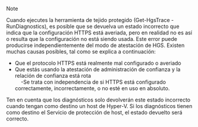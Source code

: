 > [!Note] 
> Cuando ejecutes la herramienta de tejido protegido (Get-HgsTrace - RunDiagnostics), es posible que se devuelva un estado incorrecto que indica que la configuración HTTPS está averiada, pero en realidad no es así o resulta que la configuración no está siendo usada. Este error puede producirse independientemente del modo de atestación de HGS. Existen muchas causas posibles, tal como se explica a continuación:
>
> - Que el protocolo HTTPS está realmente mal configurado o averiado<br>
> - Que estás usando la atestación de administración de confianza y la relación de confianza está rota<br>
> &nbsp;&nbsp;&nbsp;&nbsp;-Se trata con independencia de si HTTPS está configurado correctamente, incorrectamente, o no esté en uso en absoluto.<br>
>
> Ten en cuenta que los diagnósticos solo devolverán este estado incorrecto cuando tengan como destino un host de Hyper-V. Si los diagnósticos tienen como destino el Servicio de protección de host, el estado devuelto será correcto.

<!-- Appears in guarded-fabric-setting-up-the-host-guardian-service-hgs.md and guarded-fabric-troubleshoot-diagnostics.md
-->
